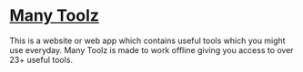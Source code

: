 # [Many Toolz](https://www.many-toolz.vercel.app)

This is a website or web app which contains useful tools which you might use everyday. Many Toolz is made to work offline giving you access to over 23+ useful tools.